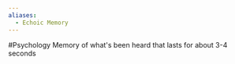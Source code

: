 ```yaml
---
aliases:
  - Echoic Memory
---
```

#Psychology 
Memory of what's been heard that lasts for about 3-4 seconds